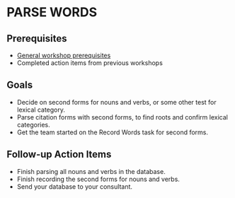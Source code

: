 # PARSE WORDS

## Prerequisites
- [General workshop prerequisites](../WORKSHOPS.md#Prerequisites)
- Completed action items from previous workshops

## Goals
- Decide on second forms for nouns and verbs, or some other test for lexical category.
- Parse citation forms with second forms, to find roots and confirm lexical categories.
- Get the team started on the Record Words task for second forms.

## Follow-up Action Items
- Finish parsing all nouns and verbs in the database.
- Finish recording the second forms for nouns and verbs.
- Send your database to your consultant.
